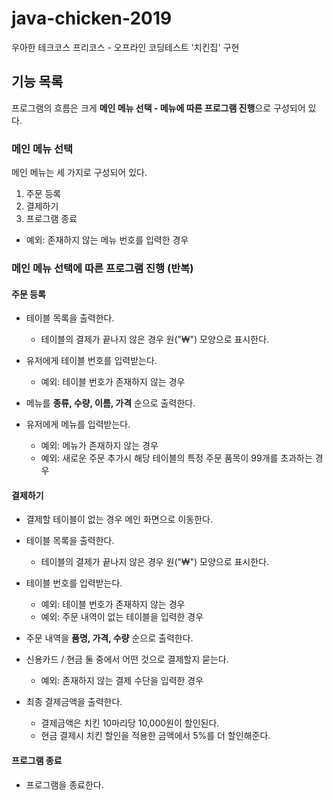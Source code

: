 # java-chicken-2019

우아한 테크코스 프리코스 - 오프라인 코딩테스트 '치킨집' 구현

## 기능 목록

프로그램의 흐름은 크게 **메인 메뉴 선택 - 메뉴에 따른 프로그램 진행**으로 구성되어 있다.

### 메인 메뉴 선택

메인 메뉴는 세 가지로 구성되어 있다.
  1. 주문 등록
  2. 결제하기
  3. 프로그램 종료

- 예외: 존재하지 않는 메뉴 번호를 입력한 경우

### 메인 메뉴 선택에 따른 프로그램 진행 (반복)

#### 주문 등록

- 테이블 목록을 출력한다.
    - 테이블의 결제가 끝나지 않은 경우 원("₩") 모양으로 표시한다.
   
- 유저에게 테이블 번호를 입력받는다.
    - 예외: 테이블 번호가 존재하지 않는 경우

- 메뉴를 **종류, 수량, 이름, 가격** 순으로 출력한다.
    
- 유저에게 메뉴를 입력받는다.
    - 예외: 메뉴가 존재하지 않는 경우
    - 예외: 새로운 주문 추가시 해당 테이블의 특정 주문 품목이 99개를 초과하는 경우

#### 결제하기

- 결제할 테이블이 없는 경우 메인 화면으로 이동한다.

- 테이블 목록을 출력한다.
    - 테이블의 결제가 끝나지 않은 경우 원("₩") 모양으로 표시한다.

- 테이블 번호를 입력받는다.
    - 예외: 테이블 번호가 존재하지 않는 경우
    - 예외: 주문 내역이 없는 테이블을 입력한 경우
    
- 주문 내역을 **품명, 가격, 수량** 순으로 출력한다.

- 신용카드 / 현금 둘 중에서 어떤 것으로 결제할지 묻는다.
    - 예외: 존재하지 않는 결제 수단을 입력한 경우
    
- 최종 결제금액을 출력한다.
    - 결제금액은 치킨 10마리당 10,000원이 할인된다.
    - 현금 결제시 치킨 할인을 적용한 금액에서 5%를 더 할인해준다.

#### 프로그램 종료

- 프로그램을 종료한다.

